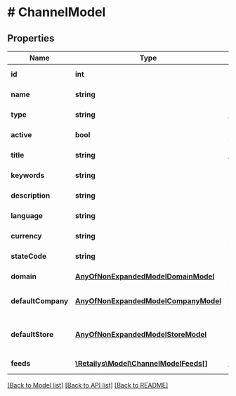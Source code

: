 # # ChannelModel

## Properties

Name | Type | Description | Notes
------------ | ------------- | ------------- | -------------
**id** | **int** | Channel identifier. | [optional]
**name** | **string** | Channel name. | [optional]
**type** | **string** | Channel type. | [optional]
**active** | **bool** | Channel active. | [optional]
**title** | **string** | Channel title. | [optional]
**keywords** | **string** | Channel keywords. | [optional]
**description** | **string** | Channel description. | [optional]
**language** | **string** | Channel language. | [optional]
**currency** | **string** | Channel currency. | [optional]
**stateCode** | **string** | Channel state code. | [optional]
**domain** | [**AnyOfNonExpandedModelDomainModel**](AnyOfNonExpandedModelDomainModel.md) | Channel domain. | [optional]
**defaultCompany** | [**AnyOfNonExpandedModelCompanyModel**](AnyOfNonExpandedModelCompanyModel.md) | Channel default company. | [optional]
**defaultStore** | [**AnyOfNonExpandedModelStoreModel**](AnyOfNonExpandedModelStoreModel.md) | Channel default store identifier. | [optional]
**feeds** | [**\Retailys\Model\ChannelModelFeeds[]**](ChannelModelFeeds.md) | Channel feeds. | [optional]

[[Back to Model list]](../../README.md#models) [[Back to API list]](../../README.md#endpoints) [[Back to README]](../../README.md)
